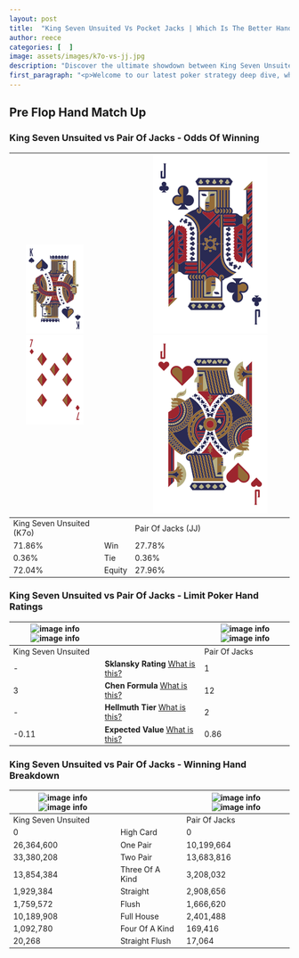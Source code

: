 ```yaml
---
layout: post
title:  "King Seven Unsuited Vs Pocket Jacks | Which Is The Better Hand In Poker? A Complete Guide"
author: reece
categories: [  ]
image: assets/images/k7o-vs-jj.jpg
description: "Discover the ultimate showdown between King Seven Unsuited and Pair Of Jacks in poker! Uncover the odds, strategies, and scenarios where one hand triumphs over the other. Get ready to up your poker game with this thrilling analysis."
first_paragraph: "<p>Welcome to our latest poker strategy deep dive, where we're pitting two distinct hands against each other in a high-stakes showdown: King Seven Unsuited vs Pair Of Jacks.</p><p>In the dynamic world of poker, every decision counts, and knowing which hand holds the upper hand is key to your success at the table.</p><p>In this article, we'll dissect these two hands, explore the scenarios where one dominates the other, and equip you with the knowledge to make strategic choices that can tip the odds in your favor.</p><p>Get ready to unravel the intriguing dynamics of these poker hands and elevate your game to new heights.</p>"
---
```




[comment]: # (sp0)

## Pre Flop Hand Match Up

<div class="table hand-ratings" markdown="1"> 



### King Seven Unsuited vs Pair Of Jacks - Odds Of Winning


    
| ![image info](assets/images/hand1/k.png) ![image info](assets/images/hand1/7o.png) |  | ![image info](assets/images/hand2/j.png) ![image info](assets/images/hand2/jo.png) |
| -------- | -------- | -------- |
| King Seven Unsuited (K7o) |  | Pair Of Jacks (JJ) |
| 71.86% | Win | 27.78% |
| 0.36% | Tie | 0.36% |
| 72.04% | Equity | 27.96% |




[comment]: # (sp1)



### King Seven Unsuited vs Pair Of Jacks - Limit Poker Hand Ratings


    
| ![image info](https://www.riverpairs.com/assets/images/hand1/k.png) ![image info](https://www.riverpairs.com/assets/images/hand1/7o.png) |  | ![image info](https://www.riverpairs.com/assets/images/hand2/j.png) ![image info](https://www.riverpairs.com/assets/images/hand2/jo.png) |
| -------- | -------- | -------- |
| King Seven Unsuited |  | Pair Of Jacks |
| - | **Sklansky Rating** [What is this?](/sklansky-rating-explained) | 1 |
| 3 | **Chen Formula** [What is this?](/chen-formula-explained) | 12 |
| - | **Hellmuth Tier** [What is this?](/Hellmuth-tier-explained) | 2 |
| -0.11 | **Expected Value** [What is this?](/expected-value-explained) | 0.86 |




[comment]: # (sp2)



### King Seven Unsuited vs Pair Of Jacks - Winning Hand Breakdown


    
| ![image info](https://www.riverpairs.com/assets/images/hand1/k.png) ![image info](https://www.riverpairs.com/assets/images/hand1/7o.png) |  | ![image info](https://www.riverpairs.com/assets/images/hand2/j.png) ![image info](https://www.riverpairs.com/assets/images/hand2/jo.png) |
| -------- | -------- | -------- |
| King Seven Unsuited |  | Pair Of Jacks |
| 0 | High Card | 0 |
| 26,364,600 | One Pair | 10,199,664 |
| 33,380,208 | Two Pair | 13,683,816 |
| 13,854,384 | Three Of A Kind | 3,208,032 |
| 1,929,384 | Straight | 2,908,656 |
| 1,759,572 | Flush | 1,666,620 |
| 10,189,908 | Full House | 2,401,488 |
| 1,092,780 | Four Of A Kind | 169,416 |
| 20,268 | Straight Flush | 17,064 |




[comment]: # (sp3)



</div>

[comment]: # (sp4)



[comment]: # (sp5)

